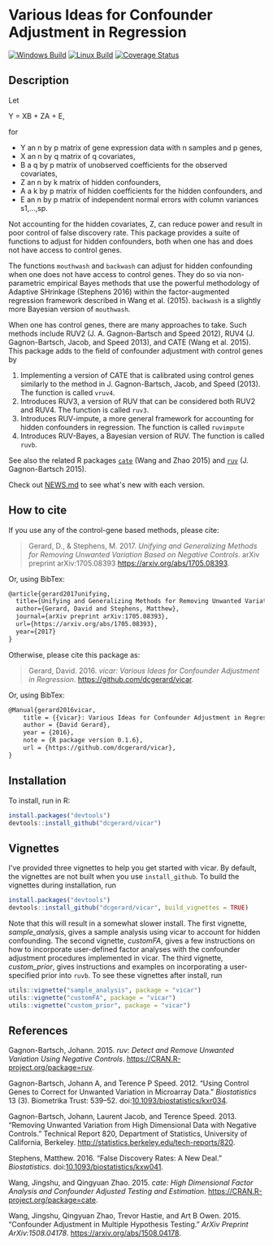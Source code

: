 
<!-- README.md is generated from README.Rmd. Please edit that file -->
Various Ideas for Confounder Adjustment in Regression
=====================================================

[![Windows Build](https://ci.appveyor.com/api/projects/status/github/dcgerard/vicar?branch=master&svg=true)](https://ci.appveyor.com/project/dcgerard/vicar) [![Linux Build](https://travis-ci.org/dcgerard/vicar.svg?branch=master)](https://travis-ci.org/dcgerard/vicar) [![Coverage Status](https://coveralls.io/repos/github/dcgerard/vicar/badge.svg?branch=master)](https://coveralls.io/github/dcgerard/vicar?branch=master) <!--[![Coverage](https://img.shields.io/codecov/c/github/dcgerard/vicar/master.svg)](https://codecov.io/github/dcgerard/vicar?branch=master)
[![License: GPL v3](https://img.shields.io/badge/License-GPL%20v3-blue.svg)](http://www.gnu.org/licenses/gpl-3.0) -->

Description
-----------

Let

Y = XB + ZA + E,

for

-   Y an n by p matrix of gene expression data with n samples and p genes,
-   X an n by q matrix of q covariates,
-   B a q by p matrix of unobserved coefficients for the observed covariates,
-   Z an n by k matrix of hidden confounders,
-   A a k by p matrix of hidden coefficients for the hidden confounders, and
-   E an n by p matrix of independent normal errors with column variances s1,...,sp.

Not accounting for the hidden covariates, Z, can reduce power and result in poor control of false discovery rate. This package provides a suite of functions to adjust for hidden confounders, both when one has and does not have access to control genes.

The functions `mouthwash` and `backwash` can adjust for hidden confounding when one does not have access to control genes. They do so via non-parametric empirical Bayes methods that use the powerful methodology of Adaptive SHrinkage (Stephens 2016) within the factor-augmented regression framework described in Wang et al. (2015). `backwash` is a slightly more Bayesian version of `mouthwash`.

When one has control genes, there are many approaches to take. Such methods include RUV2 (J. A. Gagnon-Bartsch and Speed 2012), RUV4 (J. Gagnon-Bartsch, Jacob, and Speed 2013), and CATE (Wang et al. 2015). This package adds to the field of confounder adjustment with control genes by

1.  Implementing a version of CATE that is calibrated using control genes similarly to the method in J. Gagnon-Bartsch, Jacob, and Speed (2013). The function is called `vruv4`.
2.  Introduces RUV3, a version of RUV that can be considered both RUV2 and RUV4. The function is called `ruv3`.
3.  Introduces RUV-impute, a more general framework for accounting for hidden confounders in regression. The function is called `ruvimpute`
4.  Introduces RUV-Bayes, a Bayesian version of RUV. The function is called `ruvb`.

See also the related R packages [`cate`](https://cran.r-project.org/web/packages/cate/index.html) (Wang and Zhao 2015) and [`ruv`](https://cran.r-project.org/web/packages/ruv/index.html) (J. Gagnon-Bartsch 2015).

Check out [NEWS.md](NEWS.md) to see what's new with each version.

How to cite
-----------

If you use any of the control-gene based methods, please cite:

> Gerard, D., & Stephens, M. 2017. *Unifying and Generalizing Methods for Removing Unwanted Variation Based on Negative Controls*. arXiv preprint arXiv:1705.08393 <https://arxiv.org/abs/1705.08393>.

Or, using BibTex:

``` tex
@article{gerard2017unifying,
  title={Unifying and Generalizing Methods for Removing Unwanted Variation Based on Negative Controls},
  author={Gerard, David and Stephens, Matthew},
  journal={arXiv preprint arXiv:1705.08393},
  url={https://arxiv.org/abs/1705.08393},
  year={2017}
}
```

Otherwise, please cite this package as:

> Gerard, David. 2016. *vicar: Various Ideas for Confounder Adjustment in Regression*. <https://github.com/dcgerard/vicar>.

Or, using BibTex:

``` tex
@Manual{gerard2016vicar,
    title = {{vicar}: Various Ideas for Confounder Adjustment in Regression},
    author = {David Gerard},
    year = {2016},
    note = {R package version 0.1.6},
    url = {https://github.com/dcgerard/vicar},
}
```

Installation
------------

To install, run in R:

``` r
install.packages("devtools")
devtools::install_github("dcgerard/vicar")
```

Vignettes
---------

I've provided three vignettes to help you get started with vicar. By default, the vignettes are not built when you use `install_github`. To build the vignettes during installation, run

``` r
install.packages("devtools")
devtools::install_github("dcgerard/vicar", build_vignettes = TRUE)
```

Note that this will result in a somewhat slower install. The first vignette, *sample\_analysis*, gives a sample analysis using vicar to account for hidden confounding. The second vignette, *customFA*, gives a few instructions on how to incorporate user-defined factor analyses with the confounder adjustment procedures implemented in vicar. The third vignette, *custom\_prior*, gives instructions and examples on incorporating a user-specified prior into `ruvb`. To see these vignettes after install, run

``` r
utils::vignette("sample_analysis", package = "vicar")
utils::vignette("customFA", package = "vicar")
utils::vignette("custom_prior", package = "vicar")
```

References
----------

Gagnon-Bartsch, Johann. 2015. *ruv: Detect and Remove Unwanted Variation Using Negative Controls*. <https://CRAN.R-project.org/package=ruv>.

Gagnon-Bartsch, Johann A, and Terence P Speed. 2012. “Using Control Genes to Correct for Unwanted Variation in Microarray Data.” *Biostatistics* 13 (3). Biometrika Trust: 539–52. doi:[10.1093/biostatistics/kxr034](https://doi.org/10.1093/biostatistics/kxr034).

Gagnon-Bartsch, Johann, Laurent Jacob, and Terence Speed. 2013. “Removing Unwanted Variation from High Dimensional Data with Negative Controls.” Technical Report 820, Department of Statistics, University of California, Berkeley. <http://statistics.berkeley.edu/tech-reports/820>.

Stephens, Matthew. 2016. “False Discovery Rates: A New Deal.” *Biostatistics*. doi:[10.1093/biostatistics/kxw041](https://doi.org/10.1093/biostatistics/kxw041).

Wang, Jingshu, and Qingyuan Zhao. 2015. *cate: High Dimensional Factor Analysis and Confounder Adjusted Testing and Estimation*. <https://CRAN.R-project.org/package=cate>.

Wang, Jingshu, Qingyuan Zhao, Trevor Hastie, and Art B Owen. 2015. “Confounder Adjustment in Multiple Hypothesis Testing.” *ArXiv Preprint ArXiv:1508.04178*. <https://arxiv.org/abs/1508.04178>.
